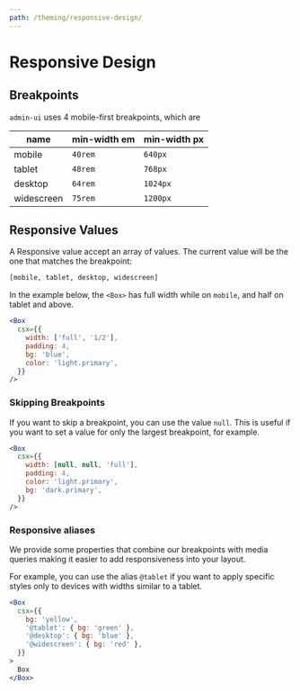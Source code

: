 ```yaml
---
path: /theming/responsive-design/
---
```


# Responsive Design

## Breakpoints

`admin-ui` uses 4 mobile-first breakpoints, which are

| name       | min-width em | min-width px |
| ---------- | ------------ | ------------ |
| mobile     | `40rem`      | `640px`      |
| tablet     | `48rem`      | `768px`      |
| desktop    | `64rem`      | `1024px`     |
| widescreen | `75rem`      | `1200px`     |

## Responsive Values

A Responsive value accept an array of values. The current value will be the one that matches the breakpoint:

```sh isStatic
[mobile, tablet, desktop, widescreen]
```

In the example below, the `<Box>` has full width while on `mobile`, and half on tablet and above.

```jsx
<Box
  csx={{
    width: ['full', '1/2'],
    padding: 4,
    bg: 'blue',
    color: 'light.primary',
  }}
/>
```

### Skipping Breakpoints

If you want to skip a breakpoint, you can use the value `null`. This is useful if you want to set a value for only the largest breakpoint, for example.

```jsx
<Box
  csx={{
    width: [null, null, 'full'],
    padding: 4,
    color: 'light.primary',
    bg: 'dark.primary',
  }}
/>
```

### Responsive aliases

We provide some properties that combine our breakpoints with media queries making it easier to add responsiveness into your layout.

For example, you can use the alias `@tablet` if you want to apply specific styles only to devices with widths similar to a tablet.

```jsx
<Box
  csx={{
    bg: 'yellow',
    '@tablet': { bg: 'green' },
    '@desktop': { bg: 'blue' },
    '@widescreen': { bg: 'red' },
  }}
>
  Box
</Box>
```
